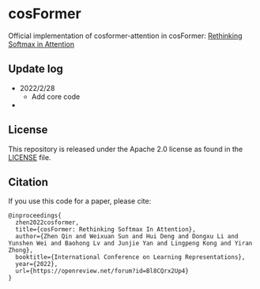 # cosFormer

Official implementation of cosformer-attention in cosFormer: [Rethinking Softmax in Attention](https://arxiv.org/abs/2202.08791)

## Update log

- 2022/2/28
  - Add core code
- 

## License

This repository is released under the Apache 2.0 license as found in the [LICENSE](LICENSE) file.

## Citation

If you use this code for a paper, please cite:

```
@inproceedings{
  zhen2022cosformer,
  title={cosFormer: Rethinking Softmax In Attention},
  author={Zhen Qin and Weixuan Sun and Hui Deng and Dongxu Li and Yunshen Wei and Baohong Lv and Junjie Yan and Lingpeng Kong and Yiran Zhong},
  booktitle={International Conference on Learning Representations},
  year={2022},
  url={https://openreview.net/forum?id=Bl8CQrx2Up4}
}
```

